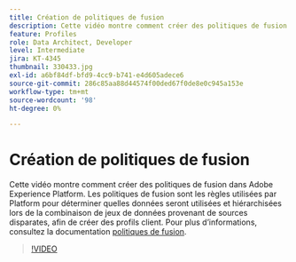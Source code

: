 ```yaml
---
title: Création de politiques de fusion
description: Cette vidéo montre comment créer des politiques de fusion dans Adobe Experience Platform. Les politiques de fusion sont les règles utilisées par Platform pour déterminer quelles données seront utilisées et hiérarchisées lors de la combinaison de jeux de données provenant de sources disparates, afin de créer des profils client.
feature: Profiles
role: Data Architect, Developer
level: Intermediate
jira: KT-4345
thumbnail: 330433.jpg
exl-id: a6bf84df-bfd9-4cc9-b741-e4d605adece6
source-git-commit: 286c85aa88d44574f00ded67f0de8e0c945a153e
workflow-type: tm+mt
source-wordcount: '98'
ht-degree: 0%

---
```


# Création de politiques de fusion

Cette vidéo montre comment créer des politiques de fusion dans Adobe Experience Platform. Les politiques de fusion sont les règles utilisées par Platform pour déterminer quelles données seront utilisées et hiérarchisées lors de la combinaison de jeux de données provenant de sources disparates, afin de créer des profils client. Pour plus d’informations, consultez la documentation [politiques de fusion](https://experienceleague.adobe.com/docs/experience-platform/profile/merge-policies/overview.html?lang=fr).

>[!VIDEO](https://video.tv.adobe.com/v/330433?learn=on&enablevpops)
